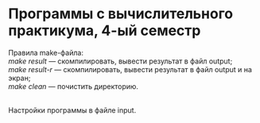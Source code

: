 # Программы с вычислительного практикума, 4-ый семестр

Правила make-файла:<br>
*make result* — скомпилировать, вывести результат в файл output;<br>
*make result-r* — скомпилировать, вывести результат в файл output и на экран;<br>
*make clean* — почистить директорию.<br><br>

Настройки программы в файле input.
